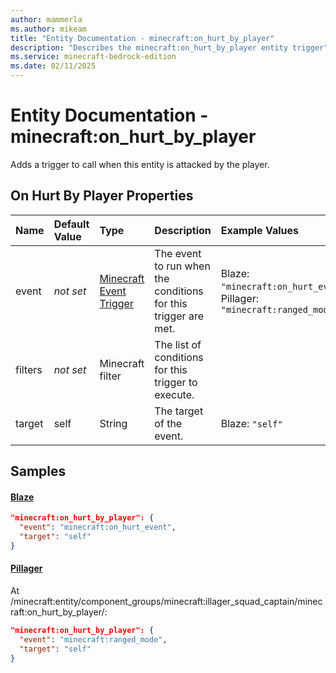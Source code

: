 ```yaml
---
author: mammerla
ms.author: mikeam
title: "Entity Documentation - minecraft:on_hurt_by_player"
description: "Describes the minecraft:on_hurt_by_player entity trigger"
ms.service: minecraft-bedrock-edition
ms.date: 02/11/2025 
---
```


# Entity Documentation - minecraft:on_hurt_by_player

Adds a trigger to call when this entity is attacked by the player.


## On Hurt By Player Properties

|Name       |Default Value |Type |Description |Example Values |
|:----------|:-------------|:----|:-----------|:------------- |
| event | *not set* | [Minecraft Event Trigger](../Definitions/NestedTables/triggers.md) | The event to run when the conditions for this trigger are met. | Blaze: `"minecraft:on_hurt_event"`, Pillager: `"minecraft:ranged_mode"` | 
| filters | *not set* | Minecraft filter | The list of conditions for this trigger to execute. |  | 
| target | self | String | The target of the event. | Blaze: `"self"` | 

## Samples

#### [Blaze](https://github.com/Mojang/bedrock-samples/tree/preview/behavior_pack/entities/blaze.json)


```json
"minecraft:on_hurt_by_player": {
  "event": "minecraft:on_hurt_event",
  "target": "self"
}
```

#### [Pillager](https://github.com/Mojang/bedrock-samples/tree/preview/behavior_pack/entities/pillager.json)

At /minecraft:entity/component_groups/minecraft:illager_squad_captain/minecraft:on_hurt_by_player/: 

```json
"minecraft:on_hurt_by_player": {
  "event": "minecraft:ranged_mode",
  "target": "self"
}
```
